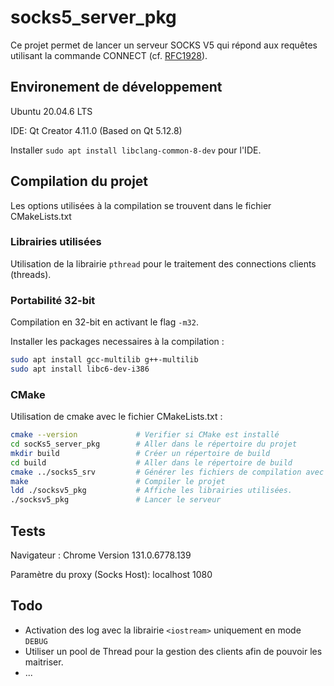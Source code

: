 # socks5_server_pkg

Ce projet permet de lancer un serveur SOCKS V5 qui répond aux requêtes utilisant la commande CONNECT (cf. [RFC1928](https://datatracker.ietf.org/doc/html/rfc1928)).

## Environement de développement

Ubuntu 20.04.6 LTS

IDE: Qt Creator 4.11.0 (Based on Qt 5.12.8)

Installer `sudo apt install libclang-common-8-dev` pour l'IDE.

## Compilation du projet

Les options utilisées à la compilation se trouvent dans le fichier CMakeLists.txt

### Librairies utilisées

Utilisation de la librairie `pthread` pour le traitement des connections clients (threads).

### Portabilité 32-bit

Compilation en 32-bit en activant le flag `-m32`.

Installer les packages necessaires à la compilation :
~~~sh
sudo apt install gcc-multilib g++-multilib
sudo apt install libc6-dev-i386
~~~
### CMake

Utilisation de cmake avec le fichier CMakeLists.txt :

~~~sh
cmake --version             # Verifier si CMake est installé
cd socKs5_server_pkg        # Aller dans le répertoire du projet
mkdir build                 # Créer un répertoire de build
cd build                    # Aller dans le répertoire de build
cmake ../socks5_srv         # Générer les fichiers de compilation avec CMake
make                        # Compiler le projet
ldd ./socksv5_pkg           # Affiche les librairies utilisées.
./socksv5_pkg               # Lancer le serveur
~~~

## Tests

Navigateur : Chrome Version 131.0.6778.139

Paramètre du proxy (Socks Host): localhost 1080

## Todo
- Activation des log avec la librairie `<iostream>` uniquement en mode `DEBUG`
- Utiliser un pool de Thread pour la gestion des clients afin de pouvoir les maitriser.
- ...
